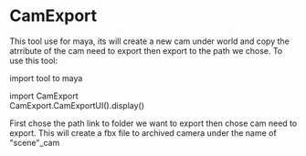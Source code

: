 # CamExport
This tool use for maya, its will create a new cam under world and copy the atrribute of the cam need to export then export to the path we chose.
To use this tool:

import tool to maya

import CamExport\
CamExport.CamExportUI().display()

First chose the path link to folder we want to export then chose cam need to export. This will create a fbx file to archived camera under the name of "scene"_cam
